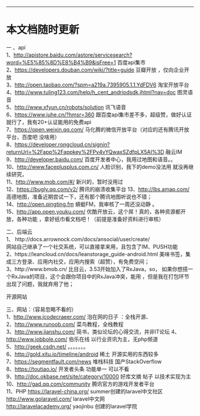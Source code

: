 ***

# 本文档随时更新

一 、api\
1、<http://apistore.baidu.com/astore/servicesearch?word=%E5%85%8D%E8%B4%B9&isFree=1> 百度api集市\
2、<https://developers.douban.com/wiki/?title=guide>  豆瓣开放 ，仅向企业开放\
3、<http://open.taobao.com/?spm=a219a.7395905.1.1.YdFDV6> 淘宝开放平台\
4、<http://www.tuling123.com/help/h_cent_andriodsdk.jhtml?nav=doc> 图灵语音\
5、<http://www.xfyun.cn/robots/solution> 讯飞语音\
6、<https://www.juhe.cn/?hmsr=360> 跟百度api集市差不多，超级赞，做好认证就行了，我有20+认证能用的免费api\
7、<https://open.weixin.qq.com/> 马化腾的微信开放平台（对应的还有腾讯开放平台，百度吧 没啥用）\
8、<https://developer.rongcloud.cn/signin?returnUrl=%2Fapp%2Fappkey%2FPv4vYQwaxSZdfpLX5AI%3D> 融云IM\
9、<http://developer.baidu.com/> 百度开发者中心，我用过地图和语音。。\
10、<http://www.faceplusplus.com.cn/> 人脸识别，我下的demo没法用 就没再继续研究，\
11、<http://www.mob.com/#/> 新兴的，暂时没用过\
12、<https://bugly.qq.com/v2/> 腾讯的崩溃收集平台
13、<http://lbs.amap.com/> 高德地图，准备近期尝试一下，还有那个腾讯地图听说也不错；\
14、<http://open.qingting.fm> 蜻蜓FM，我审核了一周还没动静 。\
15、<http://app.open.youku.com/> 优酷开放云，这个屌！真的，各种资源都开放，各种功能 ，拿好纸巾看文档吧！（前提是准备好资料进行审核）

<p>二、后端云  <br>
1、 http://docs.arrownock.com/docs/ansocial/user/create/ <br>网站自己继承了一个社交系统，可以直接拿来用，且包含了IM、PUSH功能 <br> 
2、https://leancloud.cn/docs/leanstorage_guide-android.html 美味书签，集成三方登录、应用内社交，应用内搜索（超赞），有免费空间；    <br>
3、http://www.bmob.cn/ 比目云，3.53开始加入了RxJava，so， 如果你想搭一个RxJava的项目，这个会跟你项目中的RxJava冲突，能用 ，但是我在打包环节出现了问题，我就弃用了他；  
<p>开源网站  

三、网站：（容易忽略不看的）<br>
1、<http://www.jcodecraeer.com/> 泡在网的日子 ：全栈开源、\
2、<http://www.runoob.com/> 菜鸟教程，全栈教程\
3、<http://www.jianshu.com/> 简书，类似论坛的心得交流，并非IT论坛 4、<http://www.jobbole.com/>  伯乐在线   以行业资讯为主，无php频道\
5、<http://geek.csdn.net/>   。。。。。。。\
6、<http://gold.xitu.io/timeline/android>   稀土   开源实用的东西较多\
7、<https://segmentfault.com/news> 堆栈科技   国产StackOverflow\
8、<https://toutiao.io/> 开发者头条 功能单一 可以不看\
9、<http://doc.okbase.net/site/category/10000> 好库文摘  帖子  以技术实现为主\
10、<http://gad.qq.com/community>   腾讯官方的游戏开发者平台<br>
11、PHP  <https://laravel-china.org/>  summer创建的laravel中文社区  <br>
<http://www.golaravel.com/>   laravel中文网 <br>
<http://laravelacademy.org/>  yaojinbu  创建的laravel学院<br>

